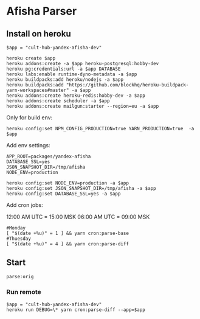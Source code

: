 # Afisha Parser

## Install on heroku

```
$app = "cult-hub-yandex-afisha-dev"

heroku create $app
heroku addons:create -a $app heroku-postgresql:hobby-dev
heroku pg:credentials:url -a $app DATABASE
heroku labs:enable runtime-dyno-metadata -a $app
heroku buildpacks:add heroku/nodejs -a $app
heroku buildpacks:add "https://github.com/blockhq/heroku-buildpack-yarn-workspaces#master" -a $app
heroku addons:create heroku-redis:hobby-dev -a $app
heroku addons:create scheduler -a $app
heroku addons:create mailgun:starter --region=eu -a $app
```

Only for build env:
```
heroku config:set NPM_CONFIG_PRODUCTION=true YARN_PRODUCTION=true  -a $app
```

Add env settings:
```
APP_ROOT=packages/yandex-afisha
DATABASE_SSL=yes
JSON_SNAPSHOT_DIR=/tmp/afisha
NODE_ENV=production

heroku config:set NODE_ENV=production -a $app
heroku config:set JSON_SNAPSHOT_DIR=/tmp/afisha -a $app
heroku config:set DATABASE_SSL=yes -a $app

```


Add cron jobs:

12:00 AM UTC = 15:00 MSK
06:00 AM UTC = 09:00 MSK
```
#Monday
[ "$(date +%u)" = 1 ] && yarn cron:parse-base
#Thuesday
[ "$(date +%u)" = 4 ] && yarn cron:parse-diff
```

## Start

```
parse:orig
```

### Run remote

```
$app = "cult-hub-yandex-afisha-dev"
heroku run DEBUG=\* yarn cron:parse-diff --app=$app
```